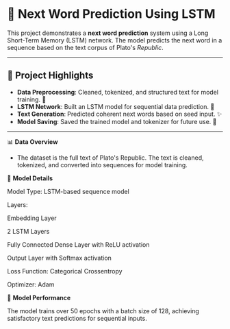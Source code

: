 # 📝 Next Word Prediction Using LSTM

This project demonstrates a **next word prediction** system using a Long Short-Term Memory (LSTM) network. The model predicts the next word in a sequence based on the text corpus of Plato's *Republic*.

---

## 🌟 Project Highlights

- **Data Preprocessing**: Cleaned, tokenized, and structured text for model training. 🧹
- **LSTM Network**: Built an LSTM model for sequential data prediction. 🤖
- **Text Generation**: Predicted coherent next words based on seed input. ✨
- **Model Saving**: Saved the trained model and tokenizer for future use. 💾

---

📊 **Data Overview**

- The dataset is the full text of Plato's Republic. The text is cleaned, tokenized, and converted into sequences for model training.

🤖 **Model Details**

Model Type: LSTM-based sequence model

Layers:

Embedding Layer

2 LSTM Layers

Fully Connected Dense Layer with ReLU activation

Output Layer with Softmax activation

Loss Function: Categorical Crossentropy

Optimizer: Adam

🧪 **Model Performance**

The model trains over 50 epochs with a batch size of 128, achieving satisfactory text predictions for sequential inputs.


